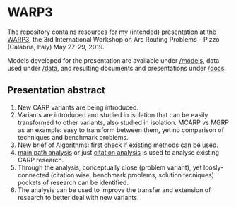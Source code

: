 # WARP3

The repository contains resources for my (intended) presentation at the [WARP3](http://warp3.unical.it/wp/), the 3rd International Workshop on Arc Routing Problems – Pizzo (Calabria, Italy) May 27-29, 2019.

Models developed for the presentation are available under [/models](https://github.com/ejwillemse/WARP3/models), data used under [/data](https://github.com/ejwillemse/WARP3/data), and resulting documents and presentations under [/docs](/docs).

## Presentation abstract

1. New CARP variants are being introduced.
2. Variants are introduced and studied in isolation that can be easily transformed to other variants, also studied in isolation. MCARP vs MGRP as an example: easy to transform between them, yet no comparison of techniques and benchmark problems.
3. New brief of Algorithms: first check if existing methods can be used.
4. [main path analysis](https://en.wikipedia.org/wiki/Main_path_analysis) or just [citation analysis](https://en.wikipedia.org/wiki/Citation_analysis) is used to analyse existing CARP research.
5. Through the analysis, conceptually close (problem variant), yet loosly-connected (citation wise, benchmark problems, solution tecniques) pockets of research can be identified.
6. The analysis can be used to improve the transfer and extension of research to better deal with new variants.
